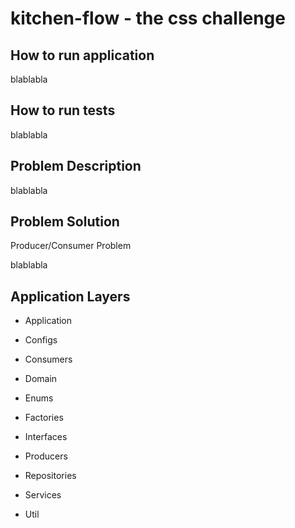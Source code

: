 # kitchen-flow - the css challenge

## How to run application

blablabla

## How to run tests

blablabla

## Problem Description

blablabla

## Problem Solution

Producer/Consumer Problem

blablabla

## Application Layers

* Application

* Configs

* Consumers

* Domain

* Enums

* Factories

* Interfaces

* Producers

* Repositories

* Services

* Util






